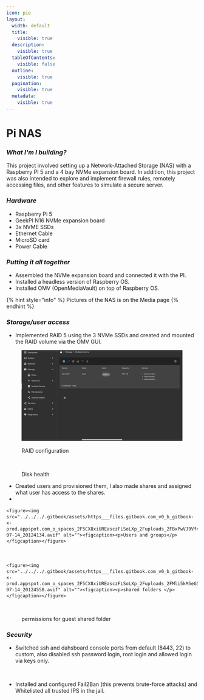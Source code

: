 ```yaml
---
icon: pie
layout:
  width: default
  title:
    visible: true
  description:
    visible: true
  tableOfContents:
    visible: false
  outline:
    visible: true
  pagination:
    visible: true
  metadata:
    visible: true
---
```


# Pi NAS

### _What I'm I building?_

This project involved setting up a Network-Attached Storage (NAS) with a Raspberry PI 5 and a 4 bay NVMe expansion board. In addition, this project was also intended to explore and implement firewall rules, remotely accessing files, and other features to simulate a secure server.



### _Hardware_&#x20;

* Raspberry Pi 5 &#x20;
* GeekPI N16 NVMe expansion board&#x20;
* 3x NVME SSDs
* Ethernet Cable
* MicroSD card&#x20;
* Power Cable

### _Putting it all together_&#x20;

* Assembled the NVMe expansion board and connected it with the PI.&#x20;
* Installed a headless version of Raspberry OS. &#x20;
* Installed OMV (OpenMediaVault) on top of Raspberry OS.

{% hint style="info" %}
Pictures of the NAS is on the Media page
{% endhint %}

### _Storage/user access_



* Implemented RAID 5 using the 3 NVMe SSDs and created and mounted the RAID volume via the OMV GUI.

<figure><img src="../../../.gitbook/assets/IMG_0142.jpeg" alt=""><figcaption><p>RAID configuration</p></figcaption></figure>

<figure><img src="../../../.gitbook/assets/https___files.gitbook.com_v0_b_gitbook-x-prod.appspot.com_o_spaces_2F5CX8xiUREasczFLSoLXp_2Fuploads_2FBeatTOA9Npjt0oumcTeO_2Fimage.avif" alt=""><figcaption><p>Disk health</p></figcaption></figure>



* Created users and provisioned them, I also made shares and assigned what user has access to the shares.
*

    <figure><img src="../../../.gitbook/assets/https___files.gitbook.com_v0_b_gitbook-x-prod.appspot.com_o_spaces_2F5CX8xiUREasczFLSoLXp_2Fuploads_2FBxPwVJ9VfnTHdPLsloHd_2FScreenshot_202025-07-14_20124134.avif" alt=""><figcaption><p>Users and groups</p></figcaption></figure>



    <figure><img src="../../../.gitbook/assets/https___files.gitbook.com_v0_b_gitbook-x-prod.appspot.com_o_spaces_2F5CX8xiUREasczFLSoLXp_2Fuploads_2FMli5kM5eG5A9WgANEvSv_2FScreenshot_202025-07-14_20124558.avif" alt=""><figcaption><p>shared folders </p></figcaption></figure>



<figure><img src="../../../.gitbook/assets/https___files.gitbook.com_v0_b_gitbook-x-prod.appspot.com_o_spaces_2F5CX8xiUREasczFLSoLXp_2Fuploads_2FvRFWLvoM7KpqGQ7nsiUg_2Fimage.avif" alt=""><figcaption><p>permissions for guest shared folder</p></figcaption></figure>



### _Security_

* Switched ssh and dahsboard console ports from default (8443, 22) to custom, also disabled ssh password login, root login and allowed login via keys only.

<figure><img src="../../../.gitbook/assets/https___files.gitbook.com_v0_b_gitbook-x-prod.appspot.com_o_spaces_2F5CX8xiUREasczFLSoLXp_2Fuploads_2FtKCdLx9Q3zfC5X462rKp_2Fimage.avif" alt=""><figcaption></figcaption></figure>



* Installed and configured Fail2Ban (this prevents brute-force attacks) and Whitelisted all trusted IPS in the jail.

<figure><img src="../../../.gitbook/assets/https___files.gitbook.com_v0_b_gitbook-x-prod.appspot.com_o_spaces_2F5CX8xiUREasczFLSoLXp_2Fuploads_2FjfOtWbbHBfB4uoeky0eg_2Fimage.avif" alt=""><figcaption></figcaption></figure>

